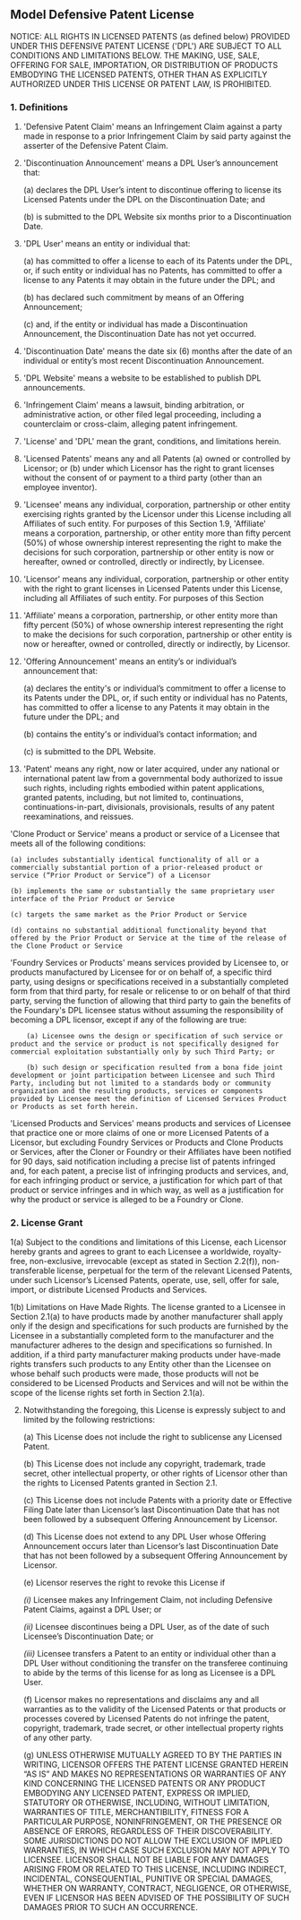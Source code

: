 ## Model Defensive Patent License ##

NOTICE: ALL RIGHTS IN LICENSED PATENTS (as defined below) PROVIDED UNDER THIS DEFENSIVE PATENT LICENSE ('DPL') ARE SUBJECT TO ALL CONDITIONS AND LIMITATIONS BELOW. THE MAKING, USE, SALE, OFFERING FOR SALE, IMPORTATION, OR DISTRIBUTION OF PRODUCTS EMBODYING THE LICENSED PATENTS, OTHER THAN AS EXPLICITLY AUTHORIZED UNDER THIS LICENSE OR PATENT LAW, IS PROHIBITED.
  
### 1. Definitions ###
  
1. 'Defensive Patent Claim' means an Infringement Claim against a party made in response to a prior Infringement Claim by said party against the asserter of the Defensive Patent Claim.
  
2. 'Discontinuation Announcement' means a DPL User’s announcement that:
  
	(a) declares the DPL User’s intent to discontinue offering to license its Licensed Patents under the DPL on the Discontinuation Date; and
  
	(b) is submitted to the DPL Website six months prior to a Discontinuation Date.
  
3.  'DPL User' means an entity or individual that:
  
	(a) has committed to offer a license to each of its Patents under the DPL, or, if such entity or individual has no Patents, has committed to offer a license to any Patents it may obtain in the future under the DPL; and
  
	(b) has declared such commitment by means of an Offering Announcement;
  
	(c) and, if the entity or individual has made a Discontinuation Announcement, the Discontinuation Date has not yet occurred.
  
4. 'Discontinuation Date' means the date six (6) months after the date of an individual or entity’s most recent Discontinuation Announcement.
  
5. 'DPL Website' means a website to be established to publish DPL announcements.
  
6. 'Infringement Claim' means a lawsuit, binding arbitration, or administrative action, or other filed legal proceeding, including a counterclaim or cross-claim, alleging patent infringement.
  
7. 'License' and 'DPL' mean the grant, conditions, and limitations herein.
  
8. 'Licensed Patents' means any and all Patents (a) owned or controlled by Licensor; or (b) under which Licensor has the right to grant licenses without the consent of or payment to a third party (other than an employee inventor).
  
9. 'Licensee' means any individual, corporation, partnership or other entity exercising rights granted by the Licensor under this License including all Affiliates of such entity. For purposes of this Section 1.9, 'Affiliate' means a corporation, partnership, or other entity more than fifty percent (50%) of whose ownership interest representing the right to make the decisions for such corporation, partnership or other entity is now or hereafter, owned or controlled, directly or indirectly, by Licensee.
  
10. 'Licensor' means any individual, corporation, partnership or other entity with the right to grant licenses in Licensed Patents under this License, including all Affiliates of such entity. For purposes of this Section
  
11. 'Affiliate' means a corporation, partnership, or other entity more than fifty percent (50%) of whose ownership interest representing the right to make the decisions for such corporation, partnership or other entity is now or hereafter, owned or controlled, directly or indirectly, by Licensor.
  
12. 'Offering Announcement' means an entity’s or individual’s announcement that:
  
	(a) declares the entity's or individual’s commitment to offer a license to its Patents under the DPL, or, if such entity or individual has no Patents, has committed to offer a license to any Patents it may obtain in the future under the DPL; and
  
	(b) contains the entity's or individual’s contact information; and
  
	(c) is submitted to the DPL Website.
  
13. 'Patent' means any right, now or later acquired, under any national or international patent law from a governmental body authorized to issue such rights, including rights embodied within patent applications, granted patents, including, but not limited to, continuations, continuations-in-part, divisionals, provisionals, results of any patent reexaminations, and reissues.
  
'Clone Product or Service' means a product or service of a Licensee that meets all of the following conditions:
  
	(a) includes substantially identical functionality of all or a commercially substantial portion of a prior-released product or service (“Prior Product or Service”) of a Licensor
  
	(b) implements the same or substantially the same proprietary user interface of the Prior Product or Service
  
	(c) targets the same market as the Prior Product or Service
  
	(d) contains no substantial additional functionality beyond that offered by the Prior Product or Service at the time of the release of the Clone Product or Service

'Foundry Services or Products' means services provided by Licensee to, or products manufactured by Licensee for or on behalf of, a specific third party, using designs or specifications received in a substantially completed form from that third party, for resale or relicense to or on behalf of that third party, serving the function of allowing that third party to gain the benefits of the Foundary's DPL licensee status without assuming the responsibility of becoming a DPL licensor, except if any of the following are true:
  
        (a) Licensee owns the design or specification of such service or product and the service or product is not specifically designed for commercial exploitation substantially only by such Third Party; or
  
        (b) such design or specification resulted from a bona fide joint development or joint participation between Licensee and such Third Party, including but not limited to a standards body or community organization and the resulting products, services or components provided by Licensee meet the definition of Licensed Services Product or Products as set forth herein.

'Licensed Products and Services' means products and services of Licensee that practice one or more claims of one or more Licensed Patents of a Licensor, but excluding Foundry Services or Products and Clone Products or Services, after the Cloner or Foundry or their Affiliates have been notified for 90 days, said notification including a precise list of patents infringed and, for each patent, a precise list of infringing products and services, and, for each infringing product or service, a justification for which part of that product or service infringes and in which way, as well as a justification for why the product or service is alleged to be a Foundry or Clone.
   



### 2. License Grant ###
  
1(a) Subject to the conditions and limitations of this License, each Licensor hereby grants and agrees to grant to each Licensee a worldwide, royalty-free, non-exclusive, irrevocable (except as stated in Section 2.2(f)), non-transferable license, perpetual for the term of the relevant Licensed Patents, under such Licensor’s Licensed Patents, operate, use, sell, offer for sale, import, or distribute Licensed Products and Services.
  
1(b) Limitations on Have Made Rights. The license granted to a Licensee in Section 2.1(a) to have products made by another manufacturer shall apply only if the design and specifications for such products are furnished by the Licensee in a substantially completed form to the manufacturer and the manufacturer adheres to the design and specifications so furnished. In addition, if a third party manufacturer making products under have-made rights transfers such products to any Entity other than the Licensee on whose behalf such products were made, those products will not be considered to be Licensed Products and Services and will not be within the scope of the license rights set forth in Section 2.1(a).


2. Notwithstanding the foregoing, this License is expressly subject to and limited by the following restrictions:
  
	(a) This License does not include the right to sublicense any Licensed Patent.
  
	(b) This License does not include any copyright, trademark, trade secret, other intellectual property, or other rights of Licensor other than the rights to Licensed Patents granted in Section 2.1.
  
	(c) This License does not include Patents with a priority date or Effective Filing Date later than Licensor’s last Discontinuation Date that has not been followed by a subsequent Offering Announcement by Licensor.
  
	(d) This License does not extend to any DPL User whose Offering Announcement occurs later than Licensor’s last Discontinuation Date that has not been followed by a subsequent Offering Announcement by Licensor.
  
	(e) Licensor reserves the right to revoke this License if
  
	*(i)* Licensee makes any Infringement Claim, not including Defensive Patent Claims, against a DPL User; or
  
	*(ii)* Licensee discontinues being a DPL User, as of the date of such Licensee’s Discontinuation Date; or
  
	*(iii)* Licensee transfers a Patent to an entity or individual other than a DPL User without conditioning the transfer on the transferee continuing to abide by the terms of this license for as long as Licensee is a DPL User.
  
	(f) Licensor makes no representations and disclaims any and all warranties as to the validity of the Licensed Patents or that products or processes covered by Licensed Patents do not infringe the patent, copyright, trademark, trade secret, or other intellectual property rights of any other party.
  
	(g) UNLESS OTHERWISE MUTUALLY AGREED TO BY THE PARTIES IN WRITING, LICENSOR OFFERS THE PATENT LICENSE GRANTED HEREIN “AS IS” AND MAKES NO REPRESENTATIONS OR WARRANTIES OF ANY KIND CONCERNING THE LICENSED PATENTS OR ANY PRODUCT EMBODYING ANY LICENSED PATENT, EXPRESS OR IMPLIED, STATUTORY OR OTHERWISE, INCLUDING, WITHOUT LIMITATION, WARRANTIES OF TITLE, MERCHANTIBILITY, FITNESS FOR A PARTICULAR PURPOSE, NONINFRINGEMENT, OR THE PRESENCE OR ABSENCE OF ERRORS, REGARDLESS OF THEIR DISCOVERABILITY. SOME JURISDICTIONS DO NOT ALLOW THE EXCLUSION OF IMPLIED WARRANTIES, IN WHICH CASE SUCH EXCLUSION MAY NOT APPLY TO LICENSEE.  LICENSOR SHALL NOT BE LIABLE FOR ANY DAMAGES ARISING FROM OR RELATED TO THIS LICENSE, INCLUDING INDIRECT, INCIDENTAL, CONSEQUENTIAL, PUNITIVE OR SPECIAL DAMAGES, WHETHER ON WARRANTY, CONTRACT, NEGLIGENCE, OR OTHERWISE, EVEN IF LICENSOR HAS BEEN ADVISED OF THE POSSIBILITY OF SUCH DAMAGES PRIOR TO SUCH AN OCCURRENCE.
  
